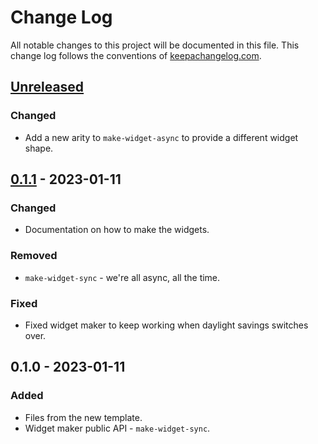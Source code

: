 # Change Log
All notable changes to this project will be documented in this file. This change log follows the conventions of [keepachangelog.com](http://keepachangelog.com/).

## [Unreleased]
### Changed
- Add a new arity to `make-widget-async` to provide a different widget shape.

## [0.1.1] - 2023-01-11
### Changed
- Documentation on how to make the widgets.

### Removed
- `make-widget-sync` - we're all async, all the time.

### Fixed
- Fixed widget maker to keep working when daylight savings switches over.

## 0.1.0 - 2023-01-11
### Added
- Files from the new template.
- Widget maker public API - `make-widget-sync`.

[Unreleased]: https://github.com/your-name/logica-computacional-ep1/compare/0.1.1...HEAD
[0.1.1]: https://github.com/your-name/logica-computacional-ep1/compare/0.1.0...0.1.1

